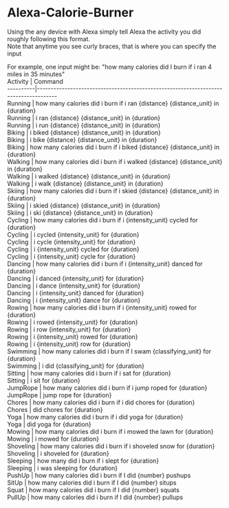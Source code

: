 # Alexa-Calorie-Burner
Using the any device with Alexa simply tell Alexa the activity you did roughly following this format.  
Note that anytime you see curly braces, that is where you can specify the input  

For example, one input might be: "how many calories did I burn if i ran 4 miles in 35 minutes"  
Activity  |                                  Command  
----------|-------------------------------------------------------------------------------------  
Running   | how many calories did i burn if i ran {distance} {distance_unit} in {duration}  
Running   | i ran {distance} {distance_unit} in {duration}  
Running   | i run {distance} {distance_unit} in {duration}  
Biking    | i biked {distance} {distance_unit} in {duration}  
Biking    | i bike {distance} {distance_unit} in {duration}  
Biking    | how many calories did i burn if i biked {distance} {distance_unit} in {duration}  
Walking   | how many calories did i burn if i walked {distance} {distance_unit} in {duration}  
Walking   | i walked {distance} {distance_unit} in {duration}  
Walking   | i walk {distance} {distance_unit} in {duration}  
Skiing    | how many calories did i burn if i skied {distance} {distance_unit} in {duration}  
Skiing    | i skied {distance} {distance_unit} in {duration}  
Skiing    | i ski {distance} {distance_unit} in {duration}  
Cycling   | how many calories did i burn if i {intensity_unit} cycled for {duration}  
Cycling   | i cycled {intensity_unit} for {duration}  
Cycling   | i cycle {intensity_unit} for {duration}  
Cycling   | i {intensity_unit} cycled for {duration}  
Cycling   | i {intensity_unit} cycle for {duration}  
Dancing   | how many calories did i burn if i {intensity_unit} danced for {duration}  
Dancing   | i danced {intensity_unit} for {duration}  
Dancing   | i dance {intensity_unit} for {duration}  
Dancing   | i {intensity_unit} danced for {duration}  
Dancing   | i {intensity_unit} dance for {duration}  
Rowing    | how many calories did i burn if i {intensity_unit} rowed for {duration}  
Rowing    | i rowed {intensity_unit} for {duration}  
Rowing    | i row {intensity_unit} for {duration}  
Rowing    | i {intensity_unit} rowed for {duration}  
Rowing    | i {intensity_unit} row for {duration}  
Swimming  | how many calories did i burn if I swam {classifying_unit} for {duration}  
Swimming  | i did {classifying_unit} for {duration}  
Sitting   | how many calories did i burn if i sat for {duration}  
Sitting   | i sit for {duration}  
JumpRope  | how many calories did i burn if i jump roped for {duration}  
JumpRope  | jump rope for {duration}  
Chores    | how many calories did i burn if i did chores for {duration}  
Chores    | did chores for {duration}  
Yoga      | how many calories did i burn if i did yoga for {duration}  
Yoga      | did yoga for {duration}  
Mowing    | how many calories did i burn if i mowed the lawn for {duration}  
Mowing    | i mowed for {duration}  
Shoveling | how many calories did i burn if i shoveled snow for {duration}  
Shoveling | i shoveled for {duration}  
Sleeping  | how many  did i burn if i slept for {duration}  
Sleeping  | i was sleeping for {duration}  
PushUp    | how many calories did i burn if I did {number} pushups  
SitUp     | how many calories did i burn if I did {number} situps  
Squat     | how many calories did i burn if I did {number} squats  
PullUp    | how many calories did i burn if I did {number} pullups  
